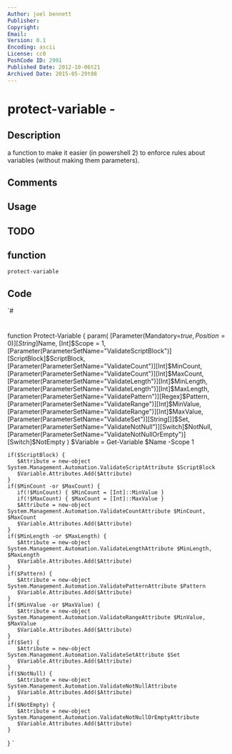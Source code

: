 ```yaml
---
Author: joel bennett
Publisher: 
Copyright: 
Email: 
Version: 0.1
Encoding: ascii
License: cc0
PoshCode ID: 2991
Published Date: 2012-10-06t21
Archived Date: 2015-05-29t08
---
```


# protect-variable - 

## Description

a function to make it easier (in powershell 2) to enforce rules about variables (without making them parameters).

## Comments



## Usage



## TODO



## function

`protect-variable`

## Code

`#
 #
 function Protect-Variable {
 param(
 [Parameter(Mandatory=$true,Position=0)][String]$Name, [Int]$Scope = 1,
 [Parameter(ParameterSetName="ValidateScriptBlock")][ScriptBlock]$ScriptBlock,
 [Parameter(ParameterSetName="ValidateCount")][Int]$MinCount,
 [Parameter(ParameterSetName="ValidateCount")][Int]$MaxCount,
 [Parameter(ParameterSetName="ValidateLength")][Int]$MinLength,
 [Parameter(ParameterSetName="ValidateLength")][Int]$MaxLength,
 [Parameter(ParameterSetName="ValidatePattern")][Regex]$Pattern,
 [Parameter(ParameterSetName="ValidateRange")][Int]$MinValue,
 [Parameter(ParameterSetName="ValidateRange")][Int]$MaxValue,
 [Parameter(ParameterSetName="ValidateSet")][String[]]$Set,
 [Parameter(ParameterSetName="ValidateNotNull")][Switch]$NotNull,
 [Parameter(ParameterSetName="ValidateNotNullOrEmpty")][Switch]$NotEmpty
 )
    $Variable = Get-Variable $Name -Scope 1
    
    if($ScriptBlock) {
       $Attribute = new-object System.Management.Automation.ValidateScriptAttribute $ScriptBlock
       $Variable.Attributes.Add($Attribute)
    }
    if($MinCount -or $MaxCount) {
       if(!$MinCount) { $MinCount = [Int]::MinValue }
       if(!$MaxCount) { $MaxCount = [Int]::MaxValue }
       $Attribute = new-object System.Management.Automation.ValidateCountAttribute $MinCount, $MaxCount
       $Variable.Attributes.Add($Attribute)
    }
    if($MinLength -or $MaxLength) {
       $Attribute = new-object System.Management.Automation.ValidateLengthAttribute $MinLength, $MaxLength
       $Variable.Attributes.Add($Attribute)
    }
    if($Pattern) {
       $Attribute = new-object System.Management.Automation.ValidatePatternAttribute $Pattern
       $Variable.Attributes.Add($Attribute)
    }
    if($MinValue -or $MaxValue) {
       $Attribute = new-object System.Management.Automation.ValidateRangeAttribute $MinValue, $MaxValue
       $Variable.Attributes.Add($Attribute)
    }
    if($Set) {
       $Attribute = new-object System.Management.Automation.ValidateSetAttribute $Set
       $Variable.Attributes.Add($Attribute)
    }
    if($NotNull) {
       $Attribute = new-object System.Management.Automation.ValidateNotNullAttribute
       $Variable.Attributes.Add($Attribute)
    }
    if($NotEmpty) {
       $Attribute = new-object System.Management.Automation.ValidateNotNullOrEmptyAttribute
       $Variable.Attributes.Add($Attribute)
    }
 }
`

